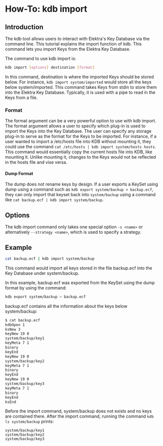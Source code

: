 # How-To: kdb import #

## Introduction ##

The kdb tool allows users to interact with Elektra's Key Database via the command line.
This tutorial explains the import function of kdb. This command lets you import Keys from
the Elektra Key Database.

The command to use kdb import is:

```sh
kdb import [options] destination [format]
```

In this command, destination is where the imported Keys should be stored below. For
instance, `kdb import system/imported` would store all the keys below
system/imported. This command takes Keys from stdin to store them into the Elektra
Key Database. Typically, it is used with a pipe to read in the Keys from a file.

### Format ###

The format argument can be a very powerful option to use with kdb import.
The format argument allows a user to specify which plug-in is used to import the
Keys into the Key Database. The user can specify any storage plug-in to serve as the
format for the Keys to be imported. For instance, if a user wanted to import a /etc/hosts
file into KDB without mounting it, they could use the command `cat /etc/hosts | kdb import system/hosts hosts`.
This command would essentially copy the current hosts file into KDB, like mounting it. Unlike mounting it,
changes to the Keys would not be reflected in the hosts file and vise versa.

#### Dump Format ####

The dump does not rename keys by design. If a user exports a KeySet using dump
using a command such as `kdb export system/backup > backup.ecf`, they can only import that keyset back into
`system/backup` using a command like `cat backup.ecf | kdb import system/backup`.

## Options ##

The kdb import command only takes one special option `-s <name>` or alternatively `--strategy <name>`, which is used to specify a strategy.

## Example ##

```sh
cat backup.ecf | kdb import system/backup
```

This command would import all keys stored in the file backup.ecf into the Key Database under system/backup.

In this example, backup.ecf was exported from the KeySet using the dump format by using the command:

```sh
kdb export system/backup > backup.ecf
```

backup.ecf contains all the information about the keys below system/backup:

```sh
$ cat backup.ecf
kdbOpen 1
ksNew 3
keyNew 19 0
system/backup/key1
keyMeta 7 1
binary
keyEnd
keyNew 19 0
system/backup/key2
keyMeta 7 1
binary
keyEnd
keyNew 19 0
system/backup/key3
keyMeta 7 1
binary
keyEnd
ksEnd
```

Before the import command, system/backup does not exists and no keys are contained there.
After the import command, running the command `kdb ls system/backup` prints:

	system/backup/key1
	system/backup/key2
	system/backup/key3
